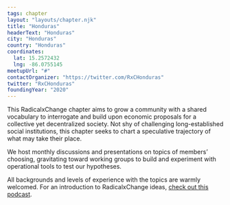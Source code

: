 ```yaml
---
tags: chapter
layout: "layouts/chapter.njk"
title: "Honduras"
headerText: "Honduras"
city: "Honduras"
country: "Honduras"
coordinates:
  lat: 15.2572432
  lng: -86.0755145
meetupUrl: "#"
contactOrganizer: "https://twitter.com/RxCHonduras"
twitter: "RxCHonduras"
foundingYear: "2020"
---
```


This RadicalxChange chapter aims to grow a community with a shared vocabulary to interrogate and build upon economic proposals for a collective yet decentralized society. Not shy of challenging long-established social institutions, this chapter seeks to chart a speculative trajectory of what may take their place.

We host monthly discussions and presentations on topics of members’ choosing, gravitating toward working groups to build and experiment with operational tools to test our hypotheses.

All backgrounds and levels of experience with the topics are warmly welcomed. For an introduction to RadicalxChange ideas, [check out this podcast](https://80000hours.org/podcast/episodes/glen-weyl-radically-reforming-capitalism-and-democracy/).
